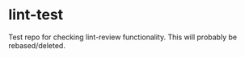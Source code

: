 lint-test
=========

Test repo for checking lint-review functionality. This will probably be
rebased/deleted.

